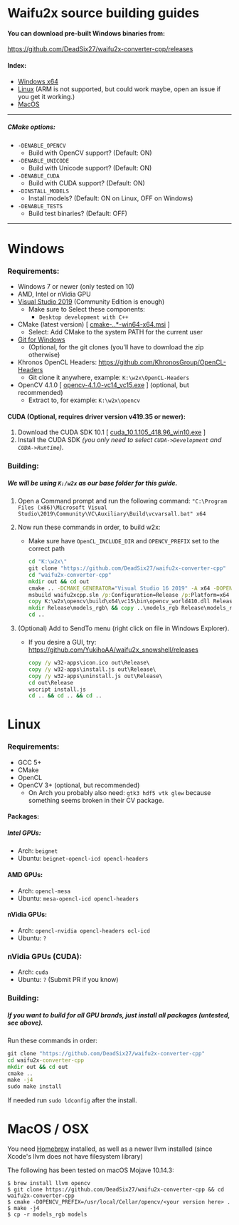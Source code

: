 # Waifu2x source building guides

#### You can download pre-built Windows binaries from:

https://github.com/DeadSix27/waifu2x-converter-cpp/releases

#### Index:
- [Windows x64](#windows)
- [Linux](#linux) (ARM is not supported, but could work maybe, open an issue if you get it working.)
- [MacOS](#macos--osx)

---

##### CMake options:
- `-DENABLE_OPENCV`
	- Build with OpenCV support? (Default: ON)
- `-DENABLE_UNICODE`
	- Build with Unicode support? (Default: ON)
- `-DENABLE_CUDA`
	- Build with CUDA support? (Default: ON)
- `-DINSTALL_MODELS`
	- Install models? (Default: ON on Linux, OFF on Windows)
- `-DENABLE_TESTS `
	- Build test binaries? (Default: OFF)

---

# Windows

### Requirements:
- Windows 7 or newer (only tested on 10)
- AMD, Intel or nVidia GPU
- [Visual Studio 2019](https://www.visualstudio.com/downloads/) (Community Edition is enough)
  - Make sure to Select these components:
    - `Desktop development with C++`
- CMake (latest version) [ [cmake-*.*.*-win64-x64.msi](https://cmake.org/download/) ]
  - Select: Add CMake to the system PATH for the current user
- [Git for Windows](https://git-scm.com/download/win)
	- (Optional, for the git clones (you'll have to download the zip otherwise)
- Khronos OpenCL Headers: https://github.com/KhronosGroup/OpenCL-Headers
	- Git clone it anywhere, example: `K:\w2x\OpenCL-Headers`
- OpenCV 4.1.0 [ [opencv-4.1.0-vc14_vc15.exe](https://opencv.org/releases.html) ] (optional, but recommended)
	- Extract to, for example: `K:\w2x\opencv`

#### CUDA (Optional, requires driver version v419.35 or newer):
1. Download the CUDA SDK 10.1 [ [cuda_10.1.105_418.96_win10.exe](https://developer.nvidia.com/cuda-downloads?target_os=Windows&target_arch=x86_64&target_version=10&target_type=exelocal) ]
2. Install the CUDA SDK _(you only need to select `CUDA->Development` and `CUDA->Runtime`)_.

### Building:
##### We will be using `K:/w2x` as our base folder for this guide.

1. Open a Command prompt and run the following command: `"C:\Program Files (x86)\Microsoft Visual Studio\2019\Community\VC\Auxiliary\Build\vcvarsall.bat" x64`

2. Now run these commands in order, to build w2x:
	- Make sure have `OpenCL_INCLUDE_DIR` and `OPENCV_PREFIX` set to the correct path
		```bat
		cd "K:\w2x\"
		git clone "https://github.com/DeadSix27/waifu2x-converter-cpp"
		cd "waifu2x-converter-cpp"
		mkdir out && cd out
		cmake .. -DCMAKE_GENERATOR="Visual Studio 16 2019" -A x64 -DOPENCV_PREFIX="K:/w2x/opencv/build/" -DOpenCL_INCLUDE_DIR="K:/w2x/OpenCL-Headers"
		msbuild waifu2xcpp.sln /p:Configuration=Release /p:Platform=x64 -m
		copy K:\w2x\opencv\build\x64\vc15\bin\opencv_world410.dll Release\
		mkdir Release\models_rgb\ && copy ..\models_rgb Release\models_rgb\
		cd ..
		```
4. (Optional) Add to SendTo menu (right click on file in Windows Explorer).

	- If you desire a GUI, try: https://github.com/YukihoAA/waifu2x_snowshell/releases
		```bat
		copy /y w32-apps\icon.ico out\Release\
		copy /y w32-apps\install.js out\Release\
		copy /y w32-apps\uninstall.js out\Release\
		cd out\Release
		wscript install.js
		cd .. && cd .. && cd ..
		```

# Linux

### Requirements:
- GCC 5+
- CMake
- OpenCL
- OpenCV 3+ (optional, but recommended)
	- On Arch you probably also need: `gtk3 hdf5 vtk glew` because something seems broken in their CV package.

#### Packages:

##### Intel GPUs:
- Arch: `beignet`
- Ubuntu: `beignet-opencl-icd opencl-headers`
   
#### AMD GPUs:
- Arch: `opencl-mesa`
- Ubuntu: `mesa-opencl-icd opencl-headers`

#### nVidia GPUs:
- Arch: `opencl-nvidia opencl-headers ocl-icd`
- Ubuntu: `?`

### nVidia GPUs (CUDA):
- Arch: `cuda`
- Ubuntu: `?` (Submit PR if you know)

### Building:
##### If you want to build for all GPU brands, just install all packages (untested, see above).
Run these commands in order:
```cmd
git clone "https://github.com/DeadSix27/waifu2x-converter-cpp"
cd waifu2x-converter-cpp
mkdir out && cd out
cmake ..
make -j4
sudo make install
```
If needed run `sudo ldconfig` after the install.

# MacOS / OSX

You need [Homebrew](https://brew.sh) installed, as well as a newer llvm installed (since Xcode's llvm does not have
 filesystem library)

The following has been tested on macOS Mojave 10.14.3:
```
$ brew install llvm opencv
$ git clone https://github.com/DeadSix27/waifu2x-converter-cpp && cd waifu2x-converter-cpp
$ cmake -DOPENCV_PREFIX=/usr/local/Cellar/opencv/<your version here> .
$ make -j4
$ cp -r models_rgb models
```
